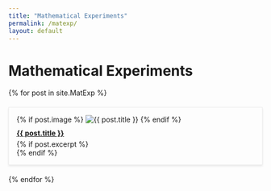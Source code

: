 ```yaml
---
title: "Mathematical Experiments"
permalink: /matexp/
layout: default
---
```


<h1>Mathematical Experiments</h1>

<style>
.matexp-grid {
  display: grid;
  grid-template-columns: repeat(auto-fit, minmax(300px, 1fr)); /* Responsive grid */
  gap: 20px;
  list-style: none;
  padding: 0;
}

.matexp-card {
  border: 1px solid #eee;
  padding: 15px;
  box-shadow: 0 2px 4px rgba(0, 0, 0, 0.1);
  transition: transform 0.2s ease-in-out;
}

.matexp-card:hover {
  transform: translateY(-5px); /* Slight lift on hover */
}

.matexp-image {
  max-width: 100%;
  height: auto;
  margin-bottom: 10px;
}

.matexp-title {
  display: block;
  font-weight: bold;
  margin-bottom: 5px;
}

.matexp-excerpt {
  max-height: 0;
  overflow: hidden;
  transition: max-height 0.3s ease-out;
}

.matexp-card:hover .matexp-excerpt {
  max-height: 200px; /* Adjust as needed */
}
</style>

<ul class="matexp-grid">
  {% for post in site.MatExp %}
    <li class="matexp-card">
      {% if post.image %}
        <img src="{{ post.image | relative_url }}" alt="{{ post.title }}" class="matexp-image">
      {% endif %}
      <a href="{{ post.url }}" class="matexp-title">{{ post.title }}</a>
      {% if post.excerpt %}
        <div class="matexp-excerpt">
          <p>{{ post.excerpt }}</p>
        </div>
      {% endif %}
    </li>
  {% endfor %}
</ul>
